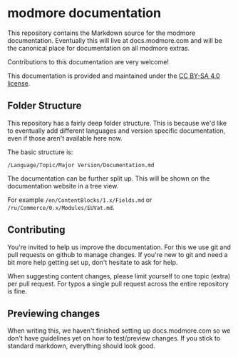 modmore documentation
=====================

This repository contains the Markdown source for the modmore documentation. Eventually this will live at docs.modmore.com and will be the canonical place for documentation on all modmore extras.

Contributions to this documentation are very welcome!

This documentation is provided and maintained under the [CC BY-SA 4.0 license](https://creativecommons.org/licenses/by-sa/4.0/). 

## Folder Structure

This repository has a fairly deep folder structure. This is because we'd like to eventually add different languages and version specific documentation, even if those aren't available here now.

The basic structure is:

`/Language/Topic/Major Version/Documentation.md`

The documentation can be further split up. This will be shown on the documentation website in a tree view. 

For example `/en/ContentBlocks/1.x/Fields.md` or `/ru/Commerce/0.x/Modules/EUVat.md`. 

## Contributing

You're invited to help us improve the documentation. For this we use git and pull requests on github to manage changes. If you're new to git and need a bit more help getting set up, don't hesitate to ask for help. 

When suggesting content changes, please limit yourself to one topic (extra) per pull request. For typos a single pull request across the entire repository is fine.

## Previewing changes

When writing this, we haven't finished setting up docs.modmore.com so we don't have guidelines yet on how to test/preview changes. If you stick to standard markdown, everything should look good. 
